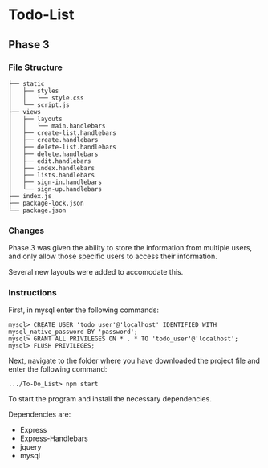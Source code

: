 # Todo-List
## Phase 3
### File Structure
```
├── static
│   ├── styles
│   │   └── style.css
│   └── script.js
├── views
│   ├── layouts
│   │   └── main.handlebars
│   ├── create-list.handlebars
│   ├── create.handlebars
│   ├── delete-list.handlebars
│   ├── delete.handlebars
│   ├── edit.handlebars
│   ├── index.handlebars
│   ├── lists.handlebars
│   ├── sign-in.handlebars
│   └── sign-up.handlebars
├── index.js
├── package-lock.json
└── package.json
```

### Changes
Phase 3 was given the ability to store the information from multiple users, and only allow those specific users to access their information.

Several new layouts were added to accomodate this.

### Instructions
First, in mysql enter the following commands:
```
mysql> CREATE USER 'todo_user'@'localhost' IDENTIFIED WITH mysql_native_password BY 'password';
mysql> GRANT ALL PRIVILEGES ON * . * TO 'todo_user'@'localhost';
mysql> FLUSH PRIVILEGES;
```

Next, navigate to the folder where you have downloaded the project file and enter the following command:
			
`.../To-Do_List> npm start`

To start the program and install the necessary dependencies.

Dependencies are:
* Express
* Express-Handlebars
* jquery
* mysql
